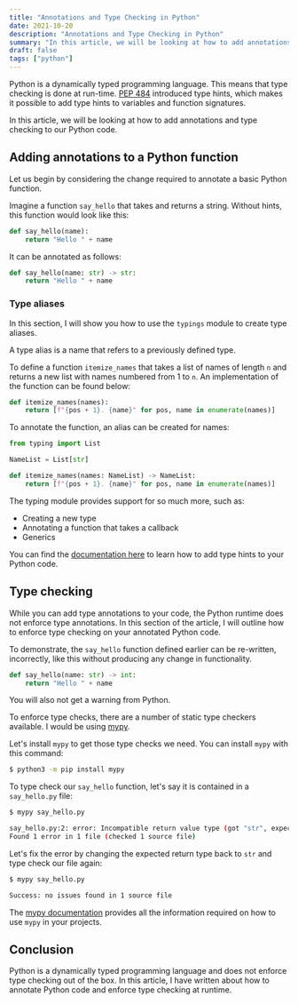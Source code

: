 ```yaml
---
title: "Annotations and Type Checking in Python"
date: 2021-10-20
description: "Annotations and Type Checking in Python"
summary: "In this article, we will be looking at how to add annotations and type checking to our Python code."
draft: false
tags: ["python"]
---
```


Python is a dynamically typed programming language. This means that type checking is done at run-time. [PEP 484](https://www.python.org/dev/peps/pep-0484/) introduced type hints, which makes it possible to add type hints to variables and function signatures.

In this article, we will be looking at how to add annotations and type checking to our Python code.

## Adding annotations to a Python function

Let us begin by considering the change required to annotate a basic Python function.

Imagine a function `say_hello` that takes and returns a string. Without hints, this function would look like this:

```py
def say_hello(name):
    return "Hello " + name
```

It can be annotated as follows:

```py
def say_hello(name: str) -> str:
    return "Hello " + name
```

### Type aliases

In this section, I will show you how to use the `typings` module to create type aliases.

A type alias is a name that refers to a previously defined type.

To define a function `itemize_names` that takes a list of names of length `n` and returns a new list with names numbered from 1 to `n`. An implementation of the function can be found below:

```py
def itemize_names(names):
    return [f"{pos + 1}. {name}" for pos, name in enumerate(names)]
```

To annotate the function, an alias can be created for names:

```py
from typing import List

NameList = List[str]

def itemize_names(names: NameList) -> NameList:
    return [f"{pos + 1}. {name}" for pos, name in enumerate(names)]
```

The typing module provides support for so much more, such as:

- Creating a new type
- Annotating a function that takes a callback
- Generics

You can find the [documentation here](https://docs.python.org/3/library/typing.html) to learn how to add type hints to your Python code.

## Type checking

While you can add type annotations to your code, the Python runtime does not enforce type annotations. In this section of the article, I will outline how to enforce type checking on your annotated Python code.

To demonstrate, the `say_hello` function defined earlier can be re-written, incorrectly, like this without producing any change in functionality.

```py
def say_hello(name: str) -> int:
    return "Hello " + name
```
You will also not get a warning from Python.

To enforce type checks, there are a number of static type checkers available. I would be using [mypy](http://mypy-lang.org/).

Let's install `mypy` to get those type checks we need. You can install `mypy` with this command:

```sh
$ python3 -m pip install mypy
```

To type check our `say_hello` function, let's say it is contained in a `say_hello.py` file:

```sh
$ mypy say_hello.py 

say_hello.py:2: error: Incompatible return value type (got "str", expected "int")
Found 1 error in 1 file (checked 1 source file)
```

Let's fix the error by changing the expected return type back to `str` and type check our file again:

```sh
$ mypy say_hello.py

Success: no issues found in 1 source file
```

The [mypy documentation](https://mypy.readthedocs.io/en/stable/introduction.html) provides all the information required on how to use `mypy` in your projects.

## Conclusion

Python is a dynamically typed programming language and does not enforce type checking out of the box. In this article, I have written about how to annotate Python code and enforce type checking at runtime.
